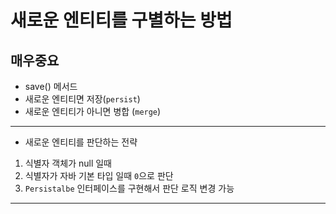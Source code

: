 # 새로운 엔티티를 구별하는 방법
## 매우중요
- save() 메서드
- 새로운 엔티티면 저장(`persist`)
- 새로운 엔티티가 아니면 병합 (`merge`)

---

- 새로운 엔티티를 판단하는 전략
1. 식별자 객체가 null 일때
2. 식별자가 자바 기본 타입 일때 `0`으로 판단
3. `Persistalbe` 인터페이스를 구현해서 판단 로직 변경 가능

---
